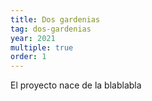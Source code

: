 ```yaml
---
title: Dos gardenias
tag: dos-gardenias
year: 2021
multiple: true
order: 1
---
```

El proyecto nace de la blablabla
